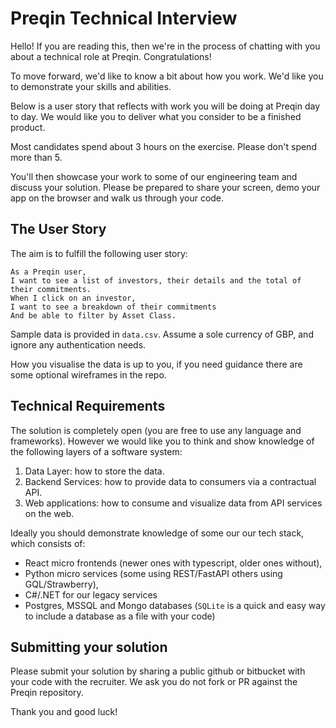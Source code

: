 # Preqin Technical Interview

Hello! If you are reading this, then we're in the process of chatting with you about a technical role at Preqin. Congratulations!

To move forward, we'd like to know a bit about how you work. We'd like you to demonstrate your skills and abilities. 

Below is a user story that reflects with work you will be doing at Preqin day to day. 
We would like you to deliver what you consider to be a finished product.

Most candidates spend about 3 hours on the exercise. Please don't spend more than 5.

You'll then showcase your work to some of our engineering team and discuss your solution. Please be prepared to share your screen, demo your app on the browser and walk us through your code.

## The User Story

The aim is to fulfill the following user story:

```
As a Preqin user,
I want to see a list of investors, their details and the total of their commitments.
When I click on an investor,
I want to see a breakdown of their commitments
And be able to filter by Asset Class.
```

Sample data is provided in `data.csv`. Assume a sole currency of GBP, and ignore any authentication needs.

How you visualise the data is up to you, if you need guidance there are some optional wireframes in the repo.

## Technical Requirements

The solution is completely open (you are free to use any language and frameworks).
However we would like you to think and show knowledge of the following layers of a software system:

1. Data Layer: how to store the data.
2. Backend Services: how to provide data to consumers via a contractual API.
3. Web applications: how to consume and visualize data from API services on the web.
 
Ideally you should demonstrate knowledge of some our our tech stack, which consists of:

- React micro frontends (newer ones with typescript, older ones without),
- Python micro services (some using REST/FastAPI others using GQL/Strawberry), 
- C#/.NET for our legacy services
- Postgres, MSSQL and Mongo databases (`SQLite` is a quick and easy way to include a database as a file with your code)

## Submitting your solution

Please submit your solution by sharing a public github or bitbucket with your code with the recruiter.
We ask you do not fork or PR against the Preqin repository.

Thank you and good luck!
